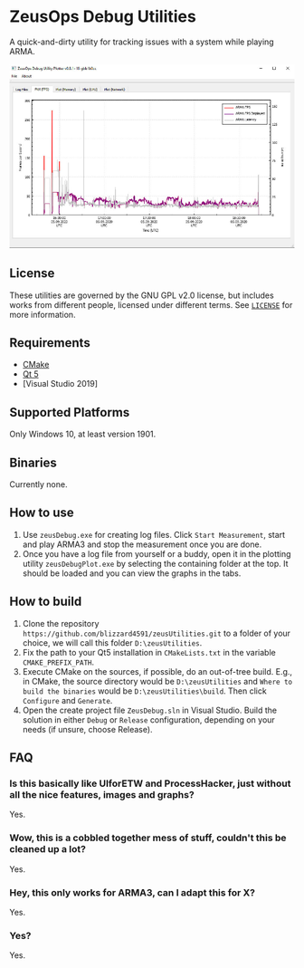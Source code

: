 # ZeusOps Debug Utilities
A quick-and-dirty utility for tracking issues with a system while playing ARMA.

![A Screenshot of one of the Plots](/screenshots/FPS.jpg?raw=true "Tracking FPS during an Operation")

## License
These utilities are governed by the GNU GPL v2.0 license, but includes works from different people, licensed under different terms. See [`LICENSE`](LICENSE) for more information.

## Requirements
 - [CMake](https://cmake.org/)
 - [Qt 5](https://www.qt.io/)
 - [Visual Studio 2019]

## Supported Platforms
Only Windows 10, at least version 1901.

## Binaries
Currently none.

## How to use
1. Use `zeusDebug.exe` for creating log files. Click `Start Measurement`, start and play ARMA3 and stop the measurement once you are done.
2. Once you have a log file from yourself or a buddy, open it in the plotting utility `zeusDebugPlot.exe` by selecting the containing folder at the top. It should be loaded and you can view the graphs in the tabs.

## How to build

1. Clone the repository `https://github.com/blizzard4591/zeusUtilities.git` to a folder of your choice, we will call this folder `D:\zeusUtilities`.
2. Fix the path to your Qt5 installation in `CMakeLists.txt` in the variable `CMAKE_PREFIX_PATH`.
3. Execute CMake on the sources, if possible, do an out-of-tree build. 
	E.g., in CMake, the source directory would be `D:\zeusUtilities` and `Where to build the binaries` would be `D:\zeusUtilities\build`. Then click `Configure` and `Generate`.
4. Open the create project file `ZeusDebug.sln` in Visual Studio. Build the solution in either `Debug` or `Release` configuration, depending on your needs (if unsure, choose Release).


## FAQ
### Is this basically like UIforETW and ProcessHacker, just without all the nice features, images and graphs?
Yes.

### Wow, this is a cobbled together mess of stuff, couldn't this be cleaned up a lot?
Yes.

### Hey, this only works for ARMA3, can I adapt this for X?
Yes.

### Yes?
Yes.

